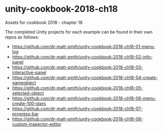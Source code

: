 # unity-cookbook-2018-ch18
Assets for cookbook 2018 - chapter 18

The completed Unity projects for each example can be found in their own repos as follows:

- https://github.com/dr-matt-smith/unity-cookbook-2018-ch18-01-menu-log
- https://github.com/dr-matt-smith/unity-cookbook-2018-ch18-02-info-panel
- https://github.com/dr-matt-smith/unity-cookbook-2018-ch18-03-interactive-panel
- https://github.com/dr-matt-smith/unity-cookbook-2018-ch18-04-create-gameobject
- https://github.com/dr-matt-smith/unity-cookbook-2018-ch18-05-selected-object
- https://github.com/dr-matt-smith/unity-cookbook-2018-ch18-06-menu-create-100-stars
- https://github.com/dr-matt-smith/unity-cookbook-2018-ch18-07-progress-bar
- https://github.com/dr-matt-smith/unity-cookbook-2018-ch18-08-custom-inspector-editor
